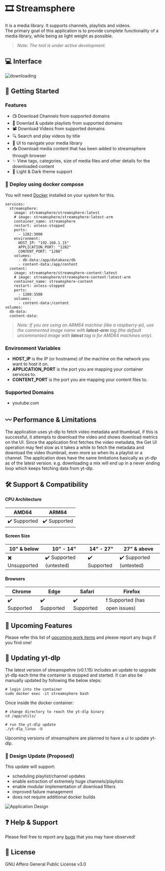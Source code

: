 # :film_strip: Streamsphere

It is a media library. It supports channels, playlists and videos. <br />
The primary goal of this application is to provide complete functionality of a media library, while being as light weight as possible.
> *Note: The tool is under active development.*

## :computer: Interface
![downloading](https://github.com/user-attachments/assets/8c9654aa-6231-4bde-b144-c79d9b233592)

## :rocket: Getting Started

### Features
- 📺 Download Channels from supported domains
- 📼 Downlad & update playlists from supported domains
- 📽️ Download Videos from supported domains
- 🔍 Search and play videos by title
- 👾 UI to navigate your media library
- 📥 Download media content that has been added to streamsphere through browser
- ✨ View tags, categories, size of media files and other details for the downloaded content
- 🎴 Light & Dark theme support

### :whale: Deploy using docker compose 
You will need [Docker](https://docs.docker.com/get-docker/) installed on your system for this.

```
services:
  streamsphere:
    image: streamsphere/streamsphere:latest
    # image: streamsphere/streamsphere:latest-arm
    container_name: streamsphere
    restart: unless-stopped
    ports:
      - 1282:3000
    environment:
      HOST_IP: "192.168.1.15"
      APPLICATION_PORT: "1282"
      CONTENT_PORT: "1288"
    volumes:
      - db-data:/app/database/db
      - content-data:/app/content
  content:
    image: streamsphere/streamsphere-content:latest
    # image: streamsphere/streamsphere-content:latest-arm
    container_name: streamsphere-content
    restart: unless-stopped
    ports:
      - 1288:3500
    volumes:
      - content-data:/content
volumes:
  db-data:
  content-data:
```
> *Note: If you are using an ARM64 machine (like a raspberry-pi), use the commented image name with **latest-arm** tag (the default uncommented image with **latest** tag is for AMD64 machines only).*

### Environment Variables

- **HOST_IP** is the IP (or hostname) of the machine on the network you want to host it on.
- **APPLICATION_PORT** is the port you are mapping your container services to.
- **CONTENT_PORT** is the port you are mapping your content files to.

### Supported Domains
-  youtube.com

## 〰️ Performance & Limitations
The application uses yt-dlp to fetch video metadata and thumbnail, if this is successful, it attempts to download the video and shows download metrics on the UI. Since the application first fetches the video metadata, the Get UI operation may feel slow as it takes a while to fetch the metadata and download the video thumbnail, even more so when its a playlist or a channel. The application does have the same limitations basically as yt-dlp as of the latest version. e.g. downloading a mix will end up in a never ending loop which keeps fetching data from yt-dlp.

## :hammer_and_wrench: Support & Compatibility

#### CPU Architecture
| AMD64 | ARM64 |
| ------------- | ------------- |
| ✔️ Supported | ✔️ Supported |

#### Screen Size
| 10" & below | 10" - 14" | 14" - 27" | 27" & above |
| ------------- | ------------- | ------------- | ------------- |
| ✖️ Unsupported | ✔️ Supported (untested) | ✔️ Supported | ✔️ Supported (untested) |

#### Browsers
| Chrome | Edge | Safari | Firefox |
| ------------- | ------------- | ------------- | ------------- |
|  ✔️ Supported | ✔️ Supported | ✔️ Supported | ❗ Supported (has open issues) |

## 🌟 Upcoming Features
Please refer this list of [upcoming work items](https://github.com/users/rs-anantmishra/projects/5) and please report any bugs if you find one!

## 🔼 Updating yt-dlp
The latest version of streamspehre (v0.1.15) includes an update to upgrade yt-dlp each time the container is stopped and started.
It can also be manually updated by following the below steps:
```
# login into the container
sudo docker exec -it streamsphere bash
```
Once inside the docker container:
```
# change directory to reach the yt-dlp binary
cd /app/utils/

# run the yt-dlp update
./yt-dlp_linux -U
```

Upcoming versions of streamsphere are planned to have a ui to update yt-dlp.

### 🎯 Design Update (Proposed)
This update will support: 
- scheduling playlist/channel updates
- enable extraction of extremely huge channels/playlists
- enable modular implementation of download filters
- improved failure management
- does not require additional docker builds

![Application Design](https://github.com/user-attachments/assets/7800f70f-f902-4cef-9c75-8e2664666cbe)


## ❓ Help & Support
Please feel free to report any [bugs](https://github.com/users/rs-anantmishra/projects/5) that you may have observed!

## 📝 License
GNU Affero General Public License v3.0
